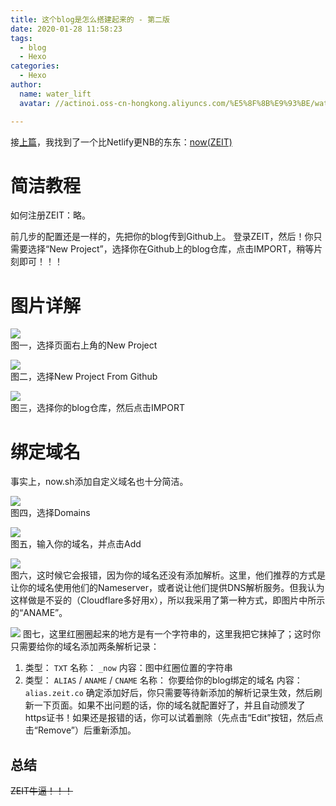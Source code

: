 ```yaml
---
title: 这个blog是怎么搭建起来的 - 第二版
date: 2020-01-28 11:58:23
tags:
  - blog
  - Hexo
categories:
  - Hexo
author:
  name: water_lift
  avatar: //actinoi.oss-cn-hongkong.aliyuncs.com/%E5%8F%8B%E9%93%BE/water_lift.JPG

---
```


接[上篇](/2019/how-this-site-work)，我找到了一个比Netlify更NB的东东：[now(ZEIT)](https://now.sh/)

# 简洁教程

如何注册ZEIT：略。

前几步的配置还是一样的，先把你的blog传到Github上。
登录ZEIT，然后！你只需要选择“New Project”，选择你在Github上的blog仓库，点击IMPORT，稍等片刻即可！！！

<!--more-->

# 图片详解

![](/img/Screenshot_20200128_120408.png)  
图一，选择页面右上角的New Project

![](/img/Screenshot_20200128_120510.png)  
图二，选择New Project From Github

![](/img/Screenshot_20200128_120545.png)  
图三，选择你的blog仓库，然后点击IMPORT

# 绑定域名

事实上，now.sh添加自定义域名也十分简洁。

![](/img/Screenshot_20200128_120738.png)  
图四，选择Domains

![](/img/Screenshot_20200128_120810.png)  
图五，输入你的域名，并点击Add

![](/img/Screenshot_20200128_120857.png)  
图六，这时候它会报错，因为你的域名还没有添加解析。这里，他们推荐的方式是让你的域名使用他们的Nameserver，或者说让他们提供DNS解析服务。但我认为这样做是不妥的（Cloudflare多好用x），所以我采用了第一种方式，即图片中所示的“ANAME”。

![](/img/Screenshot_20200128_120920.png)
图七，这里红圈圈起来的地方是有一个字符串的，这里我把它抹掉了；这时你只需要给你的域名添加两条解析记录：
1. 类型： `TXT`  名称： `_now`  内容：图中红圈位置的字符串
2. 类型： `ALIAS` / `ANAME` / `CNAME`  名称： 你要给你的blog绑定的域名  内容： `alias.zeit.co`
确定添加好后，你只需要等待新添加的解析记录生效，然后刷新一下页面。如果不出问题的话，你的域名就配置好了，并且自动颁发了https证书！如果还是报错的话，你可以试着删除（先点击“Edit”按钮，然后点击“Remove”）后重新添加。

## 总结

~~ZEIT牛逼！！！~~

